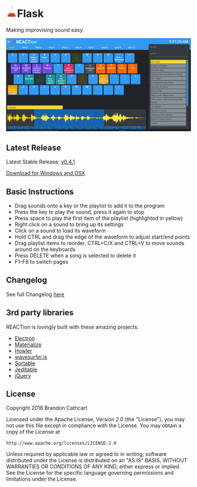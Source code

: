 # <img src="src/assets/logo.png" data-canonical-src="https://gyazo.com/eb5c5741b6a9a16c692170a41a49c858.png" height="30" />Flask

Making improvising sound easy.

![REACTion screenshot](src/assets/screenshot.png "REACTion screenshot")

## Latest Release
Latest Stable Release: [v0.4.1](https://github.com/brandoshizzle/REACTion/releases/latest)

[Download for Windows and OSX](https://brandoshizzle.github.io/REACTion/#download)


## Basic Instructions

* Drag sounds onto a key or the playlist to add it to the program
* Press the key to play the sound, press it again to stop
* Press space to play the first item of the playlist (highlighted in yellow)
* Right click on a sound to bring up its settings
* Click on a sound to load its waveform
* Hold CTRL and drag the edge of the waveform to adjust start/end points
* Drag playlist items to reorder, CTRL+C/X and CTRL+V to move sounds around on the keyboards
* Press DELETE when a song is selected to delete it
* F1-F8 to switch pages

## Changelog
See full Changelog [here](CHANGELOG.md)

## 3rd party libraries

REACTion is lovingly built with these amazing projects:
* [Electron](http://electron.atom.io/)
* [Materialize](http://materializecss.com/)
* [Howler](https://github.com/goldfire/howler.js)
* [wavesurfer.js](https://github.com/katspaugh/wavesurfer.js)
* [Sortable](https://github.com/RubaXa/Sortable)
* [Jeditable](https://github.com/tuupola/jquery_jeditable)
* [jQuery](https://jquery.com/)

## License

Copyright 2018 Brandon Cathcart

Licensed under the Apache License, Version 2.0 (the "License");
you may not use this file except in compliance with the License.
You may obtain a copy of the License at

    http://www.apache.org/licenses/LICENSE-2.0

Unless required by applicable law or agreed to in writing, software
distributed under the License is distributed on an "AS IS" BASIS,
WITHOUT WARRANTIES OR CONDITIONS OF ANY KIND, either express or implied.
See the License for the specific language governing permissions and
limitations under the License.
